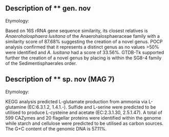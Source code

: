 ## Description of ** gen. nov 
<!-- 
Genome completeness is ;97.73
Genome contamination is ;2.38
 -->
 
Etymology: 
 
 
Based on 16S rRNA gene sequence similarity, 
its closest relatives is
*Anaerohalosphaera lusitana* of the Anaerohalosphaeraceae family with a similarity score of	87.68%
suggesting the creation of a novel genus. 
POCP analysis confirmed that it represents a distinct genus as 
no values >50% were identified and *A. lusitana* had a score of 33.56%.
GTDB-Tk supported further the creation of a novel genus by placing is within the 
SG8-4 family of the Sedimentisphaerales order. 


## Description of ** sp. nov (MAG 7)

Etymology: 


KEGG analysis predicted
L-glutamate production from ammonia via L-glutamine (EC:6.3.1.2, 1.4.1.-).
Sulfide and L-serine were predicted to be utilised to produce L-cysteine and acetate (EC:2.3.1.30, 2.5.1.47).
A total of 599 CAZymes and 20 flagellar proteins were identified within the genome
while starch and cellulose
were predicted to be utilised as carbon sources.
The G+C content of the genomic DNA is 57.11%.
